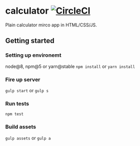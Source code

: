 # calculator  [![CircleCI](https://circleci.com/gh/shogunsea/calculator/tree/master.svg?style=shield)](https://circleci.com/gh/shogunsea/calculator/tree/master)
Plain calculator mirco app in HTML/CSS/JS.

## Getting started

### Setting up environemt
node@8, npm@5 or yarn@stable
`npm install` or `yarn install`

### Fire up server
`gulp start` or `gulp s`

### Run tests
`npm test`

### Build assets
`gulp assets` or `gulp a`
